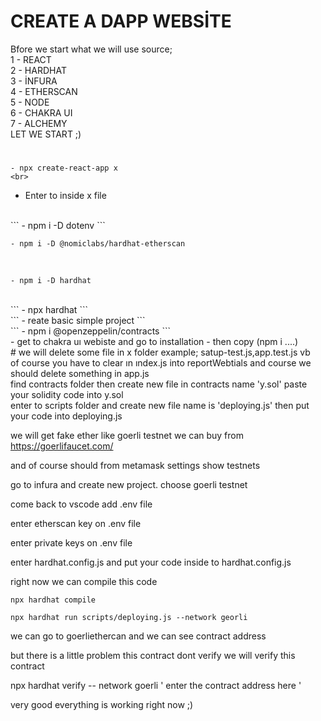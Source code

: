 # CREATE A DAPP WEBSİTE 

Bfore we start what we will use source;
<br>
1 - REACT 
<br>
2 - HARDHAT
<br>
3 - İNFURA
<br>
4 - ETHERSCAN
<br>
5 - NODE
<br>
6 - CHAKRA UI
<br>
7 - ALCHEMY
<br>
LET WE START ;)
#
```
- npx create-react-app x
<br>
```

- Enter to inside x file
<br>
```
- npm i -D dotenv
```
<br>

```
- npm i -D @nomiclabs/hardhat-etherscan
```
<br>

```
- npm i -D hardhat
```
<br>
```
- npx hardhat
```
<br>
```
- reate basic simple project
```
<br>
```
- npm i @openzeppelin/contracts
```
<br>
- get to chakra uı webiste and go to installation - then copy (npm i ....)
<br>
#
we will delete some file in x folder example; satup-test.js,app.test.js vb 
<br>
of course you have to clear ın ındex.js into reportWebtials and course we should delete something in app.js
<br>
find contracts folder then create new file in contracts name 'y.sol' paste your solidity code into y.sol
<br>
enter to scripts folder and create new file name is 'deploying.js' then put your code into deploying.js

we will get fake ether like goerli testnet we can buy from https://goerlifaucet.com/

and of course should from metamask settings show testnets 

go to infura and create new project. choose goerli testnet

come back to vscode add .env file 

enter etherscan key on .env file

enter private keys on .env file

enter hardhat.config.js and put your code inside to hardhat.config.js 

right now we can compile this code 
```
npx hardhat compile
```
```
npx hardhat run scripts/deploying.js --network georli 
```


we can go to goerliethercan and we can see contract address 

but there is a little problem  this contract dont verify we will verify this contract

npx hardhat verify -- network goerli ' enter the contract address here '

very good everything is working right now  ;)









